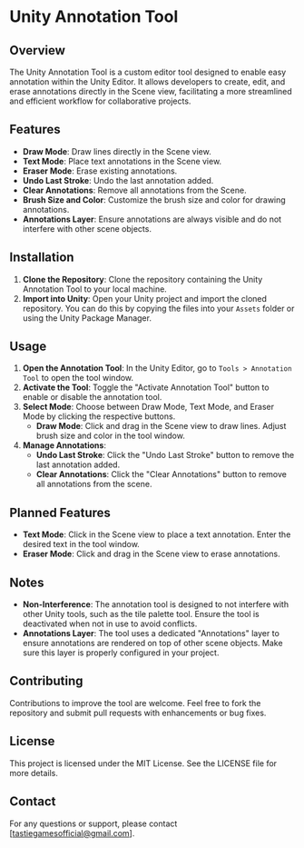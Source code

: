 # Unity Annotation Tool

## Overview
The Unity Annotation Tool is a custom editor tool designed to enable easy annotation within the Unity Editor. It allows developers to create, edit, and erase annotations directly in the Scene view, facilitating a more streamlined and efficient workflow for collaborative projects.

## Features
- **Draw Mode**: Draw lines directly in the Scene view.
- **Text Mode**: Place text annotations in the Scene view.
- **Eraser Mode**: Erase existing annotations.
- **Undo Last Stroke**: Undo the last annotation added.
- **Clear Annotations**: Remove all annotations from the Scene.
- **Brush Size and Color**: Customize the brush size and color for drawing annotations.
- **Annotations Layer**: Ensure annotations are always visible and do not interfere with other scene objects.

## Installation
1. **Clone the Repository**: Clone the repository containing the Unity Annotation Tool to your local machine.
2. **Import into Unity**: Open your Unity project and import the cloned repository. You can do this by copying the files into your `Assets` folder or using the Unity Package Manager.

## Usage
1. **Open the Annotation Tool**: In the Unity Editor, go to `Tools > Annotation Tool` to open the tool window.
2. **Activate the Tool**: Toggle the "Activate Annotation Tool" button to enable or disable the annotation tool.
3. **Select Mode**: Choose between Draw Mode, Text Mode, and Eraser Mode by clicking the respective buttons.
   - **Draw Mode**: Click and drag in the Scene view to draw lines. Adjust brush size and color in the tool window.
4. **Manage Annotations**:
   - **Undo Last Stroke**: Click the "Undo Last Stroke" button to remove the last annotation added.
   - **Clear Annotations**: Click the "Clear Annotations" button to remove all annotations from the scene.

## Planned Features
- **Text Mode**: Click in the Scene view to place a text annotation. Enter the desired text in the tool window.
- **Eraser Mode**: Click and drag in the Scene view to erase annotations.

## Notes
- **Non-Interference**: The annotation tool is designed to not interfere with other Unity tools, such as the tile palette tool. Ensure the tool is deactivated when not in use to avoid conflicts.
- **Annotations Layer**: The tool uses a dedicated "Annotations" layer to ensure annotations are rendered on top of other scene objects. Make sure this layer is properly configured in your project.

## Contributing
Contributions to improve the tool are welcome. Feel free to fork the repository and submit pull requests with enhancements or bug fixes.

## License
This project is licensed under the MIT License. See the LICENSE file for more details.

## Contact
For any questions or support, please contact [tastiegamesofficial@gmail.com].
